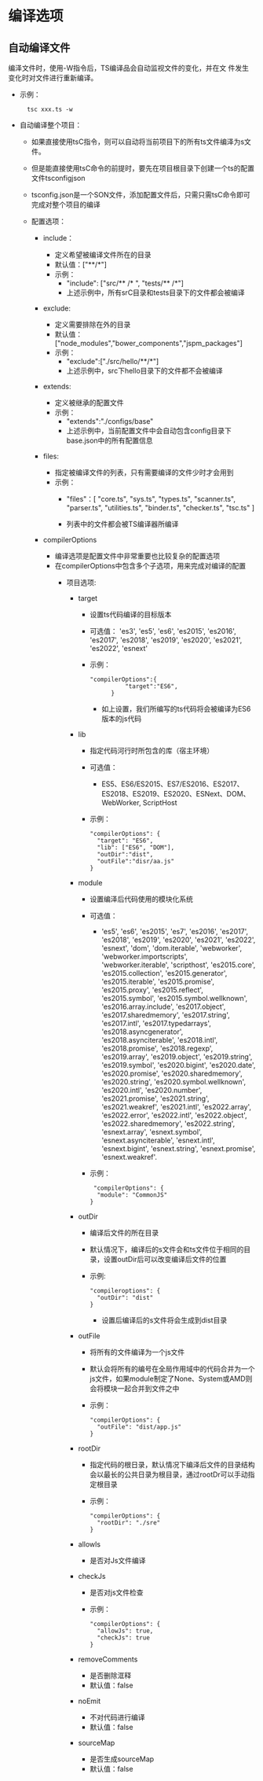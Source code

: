 # 编译选项

## 自动编译文件

编泽文件时，使用-W指令后，TS编译品会自动监视文件的变化，并在文
件发生变化时对文件进行重新编译。

* 示例：

        tsc xxx.ts -w

* 自动编译整个项目：
  * 如果直接使用tsC指令，则可以自动将当前项目下的所有ts文件编泽为s文件。
  * 但是能直接使用tsC命令的前提时，要先在项目根目录下创建一个ts的配置文件tsconfigjson
  * tsconfig.json是一个SON文件，添加配置文件后，只需只需tsC命令即可完成对整个项目的编译
  * 配置选项：

    * include：
      * 定义希望被编译文件所在的目录
      * 默认值：["**/*"]
      * 示例：
        * "include": ["src/** /* ", "tests/** /*"]
        * 上述示例中，所有srC目录和tests目录下的文件都会被编译

    * exclude:
      * 定义需要排除在外的目录
      * 默认值：["node_modules","bower_components","jspm_packages"]
      * 示例：
        * "exclude":["./src/hello/**/*"]
        * 上述示例中，src下hello目录下的文件都不会被编译

    * extends:
      * 定义被继承的配置文件
      * 示例：
        * "extends":"./configs/base"
        * 上述示例中，当前配置文件中会自动包含config目录下base.json中的所有配置信息

    * files:
      * 指定被编译文件的列表，只有需要编译的文件少时才会用到
      * 示例：
        * "files"：[
              "core.ts",
              "sys.ts",
              "types.ts",
              "scanner.ts",
              "parser.ts",
              "utilities.ts",
              "binder.ts",
              "checker.ts",
              "tsc.ts"
        ]

        * 列表中的文件都会被TS编译器所编译
    * compilerOptions
      * 编译选项是配置文件中非常重要也比较复杂的配置选项
      * 在compilerOptions中包含多个子选项，用来完成对编译的配置
        * 项目选项:

          * target
            * 设置ts代码编译的目标版本
            * 可选值： 'es3', 'es5', 'es6', 'es2015', 'es2016', 'es2017', 'es2018', 'es2019', 'es2020', 'es2021', 'es2022', 'esnext'
            * 示例：

                  "compilerOptions":{
                            "target":"ES6",
                        }

              * 如上设置，我们所编写的ts代码将会被编译为ES6版本的js代码

          * lib
            * 指定代码河行时所包含的库（宿主环境）
            * 可选值：
              * ES5、ES6/ES2015、ES7/ES2016、ES2017、ES2018、ES2019、ES2020、ESNext、DOM、WebWorker, ScriptHost
            * 示例：  

                  "compilerOptions": {
                    "target": "ES6",
                    "lib": ["ES6", "DOM"],
                    "outDir":"dist",
                    "outFile":"disr/aa.js"
                  }

          * module
            * 设置编泽后代码使用的模块化系统
            * 可选值：
              * 'es5', 'es6', 'es2015', 'es7', 'es2016', 'es2017', 'es2018', 'es2019', 'es2020', 'es2021', 'es2022', 'esnext', 'dom', 'dom.iterable', 'webworker', 'webworker.importscripts', 'webworker.iterable', 'scripthost', 'es2015.core', 'es2015.collection', 'es2015.generator', 'es2015.iterable', 'es2015.promise', 'es2015.proxy', 'es2015.reflect', 'es2015.symbol', 'es2015.symbol.wellknown', 'es2016.array.include', 'es2017.object', 'es2017.sharedmemory', 'es2017.string', 'es2017.intl', 'es2017.typedarrays', 'es2018.asyncgenerator', 'es2018.asynciterable', 'es2018.intl', 'es2018.promise', 'es2018.regexp', 'es2019.array', 'es2019.object', 'es2019.string', 'es2019.symbol', 'es2020.bigint', 'es2020.date', 'es2020.promise', 'es2020.sharedmemory', 'es2020.string', 'es2020.symbol.wellknown', 'es2020.intl', 'es2020.number', 'es2021.promise', 'es2021.string', 'es2021.weakref', 'es2021.intl', 'es2022.array', 'es2022.error', 'es2022.intl', 'es2022.object', 'es2022.sharedmemory', 'es2022.string', 'esnext.array', 'esnext.symbol', 'esnext.asynciterable', 'esnext.intl', 'esnext.bigint', 'esnext.string', 'esnext.promise', 'esnext.weakref'.
            * 示例：

                   "compilerOptions": {
                    "module": "CommonJS"
                  }

          * outDir
            * 编译后文件的所在目录
            * 默认情况下，编译后的s文件会和ts文件位于相同的目录，设置outDir后可以改变编译后文件的位置
            * 示例:

                  "compileroptions": {
                    "outDir": "dist"
                  }

              * 设置后编译后的s文件将会生成到dist目录

          * outFile
            * 将所有的文件编译为一个js文件
            * 默认会将所有的编号在全局作用域中的代码合并为一个js文件，如果module制定了None、System或AMD则会将模块一起合并到文件之中
            * 示例：

                  "compilerOptions": {
                    "outFile": "dist/app.js"
                  }

          * rootDir
            * 指定代码的根日录，默认情况下编泽后文件的目录结构会以最长的公共日录为根目录，通过rootDr可以手动指定根目录
            * 示例：

                  "compilerOptions": {
                    "rootDir": "./sre"
                  }

          * allowls
            * 是否对Js文件编译

          * checkJs
            * 是否对js文件检查
            * 示例：

                  "compilerOptions": {
                    "allowJs": true,
                    "checkJs": true
                  }

          * removeComments
            * 是否删除洭释
            * 默认值：false

          * noEmit
            * 不对代码进行编译
            * 默认值：false

          * sourceMap
            * 是否生成sourceMap
            * 默认值：false